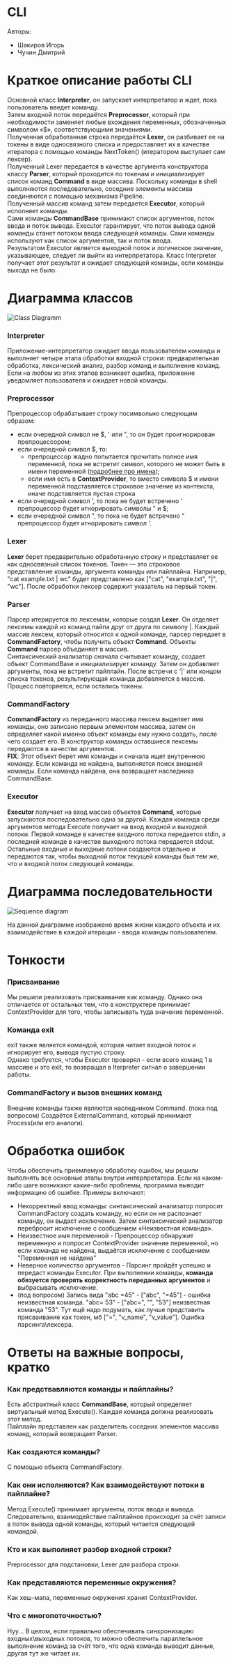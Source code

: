 # CLI

Авторы:
- Шакиров Игорь
- Чучин Дмитрий

# Краткое описание работы CLI

Основной класс **Interpreter**, он запускает интерпретатор и ждет, пока пользователь введет команду.<br>
Затем входной поток передаётся **Preprocessor**, который при необходимости заменяет любые вхождения переменных, 
обозначенных символом «$», соответствующими значениями.<br>
Полученная обработанная строка передаётся **Lexer**, он разбивает ее на токены в виде односвязного списка и предоставляет 
их в качестве итератора с помощью команды NextToken() (итератором выступает сам лексер). <br>
Полученный Lexer передается в качестве аргумента конструктора классу **Parser**, который проходится по токенам и 
инициализирует список команд **Command** в виде массива. Поскольку команды в shell выполняются последовательно, соседние элементы массива соединяются с помощью механизма Pipeline.<br>
Полученный массив команд затем передается **Executor**, который исполняет команды.<br>
Сами команды **CommandBase** принимают список аргументов, поток ввода и поток вывода. Executor гарантирует, что поток вывода одной команды станет потоком ввода следующей команды. Сами команды используют как список аргументов, так и поток ввода.<br>
Результатом Executor является выходной поток и логическое значение, указывающее, следует ли выйти из интерпретатора. Класс Interpreter получает этот результат и ожидает следующей команды, если команды выхода не было.

# Диаграмма классов

![Class Diagramm](./public/ClassDiagram.png)

### Interpreter

Приложение-интерпретатор ожидает ввода пользователем команды и выполняет четыре этапа обработки входной строки: 
предварительная обработка, лексический анализ, разбор команд и выполнение команд. Если на любом из этих этапов возникает 
ошибка, приложение уведомляет пользователя и ожидает новой команды.

### Preprocessor

Препроцессор обрабатывает строку посимвольно следующим образом:
* если очередной символ не $, ' или ", то он будет проигнорирован препроцессором;
* если очередной символ $, то: 
  * препроцессор жадно попытается прочитать полное имя переменной, пока не встретит символ, которого не может быть в имени переменной ([подробнее про имена](https://www.gnu.org/software/bash/manual/html_node/Definitions.html#index-name));
  * если имя есть в **ContextProvider**, то вместо символа $ и имени переменной подставляется строковое значение из контекста, иначе подставляется пустая строка
* если очередной символ ', то пока не будет встречено ' препроцессор будет игнорировать символы " и $;
* если очередной символ ", то пока не будет встречено " препроцессор будет игнорировать символ '.

### Lexer

**Lexer** берет предварительно обработанную строку и представляет ее как односвязный список токенов. Токен — это строковое 
представление команды, аргумента команды или пайплайна. Например, "cat example.txt | wc" будет представлено как ["cat", "example.txt", "|", "wc"]. После обработки лексер содержит указатель на первый токен.

### Parser
Парсер итерируется по лексемам, которые создал **Lexer**. Он отделяет лексемы каждой из 
команд пайпа друг от друга по символу |. Каждый массив лексем, который относится 
к одной команде, парсер передает в **CommandFactory**, чтобы получить объект **Command**.
Объекты **Command** парсер объединяет в массив.<br>
Синтаксический анализатор сначала считывает команду, создает объект CommandBase и инициализирует команду. Затем он 
добавляет аргументы, пока не встретит пайплайн. После встречи с '|' или концом списка токенов, результирующая команда
добавляется в массив. Процесс повторяется, если остались токены.

### CommandFactory
**CommandFactory** из переданного массива лексем выделяет имя команды, оно записано первым элементом массива,
затем он определяет какой именно объект команды ему нужно создать, после чего создает его. 
В конструктор команды оставшиеся лексемы передаются в качестве аргументов. <br>
**FIX**: Этот объект берет имя команды и сначала ищет внутреннюю команду. Если команда не найдена, выполняется поиск 
внешней команды. Если команда найдена, она возвращает наследника CommandBase.

### Executor
**Executor** получает на вход массив объектов **Command**, которые запускаются последовательно одна 
за другой. Каждая команда среди аргументов метода Execute получает на вход входной и выходной потоки.
Первой команде в качестве входного потока передается stdin, а последней команде в качестве выходного потока 
передается stdout. Остальные входные и выходные потоки создаются отдельно
и передаются так, чтобы выходной поток текущей команды был тем же, что и входной поток следующей команды. 

# Диаграмма последовательности

![Sequence diagram](./public/SequenceDiagram.png)

На данной диаграмме изображено время жизни каждого объекта и их взаимодействие в каждой итерации - ввода команды пользователем.

# Тонкости

### Присваивание

Мы решили реализовать присваивание как команду. Однако она отличается от остальных тем, что в конструктере принимает ContextProvider для того, чтобы записывать туда значение переменной.

### Команда exit

exit также является командой, которая читает входной поток и игнорирует его, выводя пустую строку.<br>
Однако требуется, чтобы Executor проверял - если всего команд 1 в массиве и это exit, то возвращал в Iterpreter сигнал о завершении работы.

### CommandFactory и вызов внешних команд

Внешние команды также являются наследником Command. (пока под вопросом) Создаётся ExternalCommand, который принимают Process(или его аналоги).


# Обработка ошибок

Чтобы обеспечить приемлемую обработку ошибок, мы решили выполнять все основные этапы внутри интерпретатора. Если на каком-либо шаге возникают какие-либо проблемы, программа выводит информацию об ошибке. Примеры включают:
- Некорректный ввод команды: синтаксический анализатор попросит CommandFactory создать команду, но если он не распознает команду, он выдаст исключение. Затем синтаксический анализатор перебросит исключение с сообщением «Неизвестная команда».
- Неизвестное имя переменной - Препроцессор обнаружит переменную и попросит ContextProvider значение переменной, но если команда не найдена, выдаётся исключение с сообщением "Переменная не найдена"
- Неверное количество аргументов - Парсинг пройдёт успешно и передаст команды Executor. При выполнении команды, **команда обязуется проверять корректность переданных аргументов** и выбрасывать исключение. 
- (под вопросом) Запись вида "abc =45" - ["abc", "=45"] - ошибка неизвестная команда. "abc= 53" - ["abc=", "", "53"] неизвестная команда "53". Тут ещё надо подумать, как лучше представить присваивание как токен, мб ["=", "v_name", "v_value"]. Ошибка парсинга\лексера.

# Ответы на важные вопросы, кратко

### Как предствавляются команды и пайплайны?

Есть абстрактный класс **CommandBase**, который определяет виртуальный метод Execute(). Каждая команда должна реализовать этот метод. <br>
Пайплайн представлен как разделитель соседних элементов массива команд, который возвращает Parser.

### Как создаются команды?

С помощью объекта CommandFactory.

### Как они исполняются? Как взаимодействуют потоки в пайплайне?

Метод Execute() принимает аргументы, поток ввода и вывода. Следовательно, взаимодействие пайплайнов происходит за счёт записи в поток вывода одной команды, который читается следующей командой.

### Кто и как выполняет разбор входной строки?

Preprocessor для подстановки, Lexer для разбора строки.

### Как представляются переменные окружения?

Как хеш-мапа, переменные окружения хранит ContextProvider. 

### Что с многопоточностью?

Нуу... В целом, если правильно обеспечивать синхронизацию входных\выходных потоков, то можно обеспечить параллельное выполнение команд за счёт того, что одна команда выводит данные, другая тут же читает их.